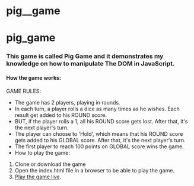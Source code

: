 # pig__game
# pig_game
### This game is called Pig Game and it demonstrates my knowledge on how to manipulate The DOM in JavaScript.
#### How the game works:

GAME RULES:
* The game has 2 players, playing in rounds.
* In each turn, a player rolls a dice as many times as he wishes. Each result get added to his ROUND score.
* BUT, if the player rolls a 1, all his ROUND score gets lost. After that, it's the next player's turn.
* The player can choose to 'Hold', which means that his ROUND score gets added to his GLOBAL score. After that, it's the next player's turn.
* The first player to reach 100 points on GLOBAL score wins the game.
* How to play the game:
1. Clone or download the game 
2. Open the index.html file in a browser to be able to play the game.
3. [Play the game live](https://gerardinhoo.github.io/pig__game/).
